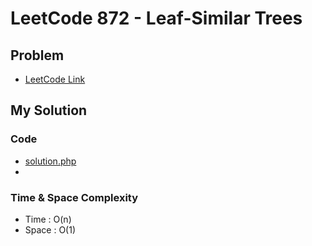 # LeetCode 872 - Leaf-Similar Trees

## Problem  
- [LeetCode Link](https://leetcode.com/problems/leaf-similar-trees/)

## My Solution

### Code
- [solution.php](./solution.php)
- 

### Time & Space Complexity
- Time  : O(n)
- Space : O(1)
